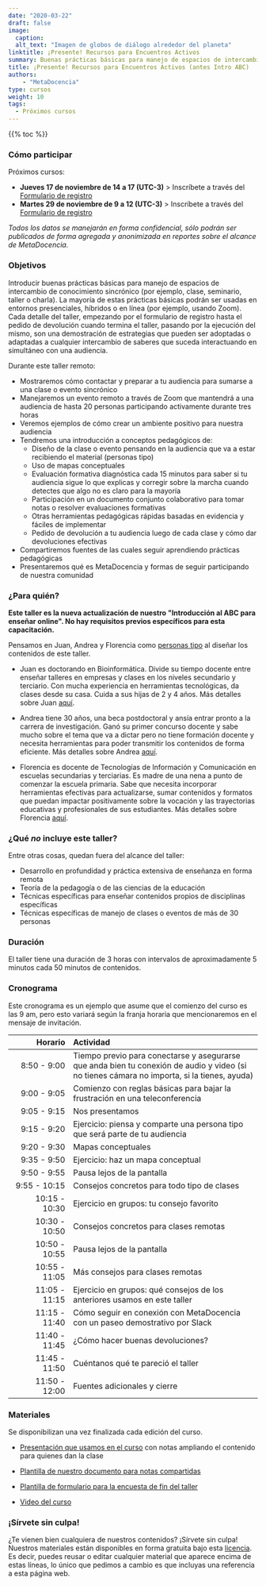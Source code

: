 ```yaml
---
date: "2020-03-22"
draft: false
image:
  caption: 
  alt_text: "Imagen de globos de diálogo alrededor del planeta"
linktitle: ¡Presente! Recursos para Encuentros Activos
summary: Buenas prácticas básicas para manejo de espacios de intercambio de conocimiento presencial, híbrido o en línea
title: ¡Presente! Recursos para Encuentros Activos (antes Intro ABC)
authors: 
    - "MetaDocencia"
type: cursos
weight: 10
tags:
  - Próximos cursos
---
```



{{% toc %}}

### Cómo participar 
Próximos cursos:
- **Jueves 17 de noviembre de 14 a 17 (UTC-3)** > Inscríbete a través del [Formulario de registro](https://docs.google.com/forms/d/e/1FAIpQLScDHiRaA1FigqjWVIWaya6NVj378Bsn5lteIKUWgv-Prq-tQQ/viewform)
- **Martes 29 de noviembre de 9 a 12 (UTC-3)** > Inscríbete a través del [Formulario de registro](https://docs.google.com/forms/d/e/1FAIpQLScsLqP4x7yvHl13z_3qfMmL8kXktqSLYumO18ZUCX2-9nzxDg/viewform)

*Todos los datos se manejarán en forma confidencial, sólo podrán ser publicados de forma agregada y anonimizada en reportes sobre el alcance de MetaDocencia.*

### Objetivos 

Introducir buenas prácticas básicas para manejo de espacios de intercambio de conocimiento sincrónico (por ejemplo, clase, seminario, taller o charla). La mayoría de estas prácticas básicas podrán ser usadas en entornos presenciales, híbridos o en línea (por ejemplo, usando Zoom). Cada detalle del taller, empezando por el formulario de registro hasta el pedido de devolución cuando termina el taller, pasando por la ejecución del mismo, son una demostración de estrategias que pueden ser adoptadas o adaptadas a cualquier intercambio de saberes que suceda interactuando en simultáneo con una audiencia.

Durante este taller remoto:

* Mostraremos cómo contactar y preparar a tu audiencia para sumarse a una clase o evento sincrónico
* Manejaremos un evento remoto a través de Zoom que mantendrá a una audiencia de hasta 20 personas participando activamente durante tres horas
* Veremos ejemplos de cómo crear un ambiente positivo para nuestra audiencia
* Tendremos una introducción a conceptos pedagógicos de:
  - Diseño de la clase o evento pensando en la audiencia que va a estar recibiendo el material (personas tipo)
  - Uso de mapas conceptuales
  - Evaluación formativa diagnóstica cada 15 minutos para saber si tu audiencia sigue lo que explicas y corregir sobre la marcha cuando detectes que algo no es claro para la mayoría
  - Participación en un documento conjunto colaborativo para tomar notas o resolver evaluaciones formativas
  - Otras herramientas pedagógicas rápidas basadas en evidencia y fáciles de implementar
  - Pedido de devolución a tu audiencia luego de cada clase y cómo dar devoluciones efectivas
* Compartiremos fuentes de las cuales seguir aprendiendo prácticas pedagógicas
* Presentaremos qué es MetaDocencia y formas de seguir participando de nuestra comunidad

### ¿Para quién?

**Este taller es la nueva actualización de nuestro "Introducción al ABC para enseñar online". No hay requisitos previos específicos para esta capacitación.** 

Pensamos en Juan, Andrea y Florencia como [personas tipo](/personas/) al diseñar los contenidos de este taller.

* Juan es doctorando en Bioinformática. Divide su tiempo docente entre enseñar talleres en empresas y clases en los niveles secundario y terciario. Con mucha experiencia en herramientas tecnológicas, da clases desde su casa. Cuida a sus hijas de 2 y 4 años. Más detalles sobre Juan [aquí](/persona/juan). 

* Andrea tiene 30 años, una beca postdoctoral y ansía entrar pronto a la carrera de investigación. Ganó su primer concurso docente y sabe mucho sobre el tema que va a dictar pero no tiene formación docente y necesita herramientas para poder transmitir los contenidos de forma eficiente. Más detalles sobre Andrea [aquí](/persona/andrea).

* Florencia es docente de Tecnologías de Información y Comunicación en escuelas secundarias y terciarias. Es madre de una nena a punto de comenzar la escuela primaria. Sabe que necesita incorporar herramientas efectivas para actualizarse, sumar contenidos y formatos que puedan impactar positivamente sobre la vocación y las trayectorias educativas y profesionales de sus estudiantes. Más detalles sobre Florencia [aquí](/persona/florencia).


### ¿Qué _no_ incluye este taller?

Entre otras cosas, quedan fuera del alcance del taller:

* Desarrollo en profundidad y práctica extensiva de enseñanza en forma remota
* Teoría de la pedagogía o de las ciencias de la educación
* Técnicas específicas para enseñar contenidos propios de disciplinas específicas
* Técnicas específicas de manejo de clases o eventos de más de 30 personas

### Duración

El taller tiene una duración de 3 horas con intervalos de aproximadamente 5 minutos cada 50 minutos de contenidos.

### Cronograma 

Este cronograma es un ejemplo que asume que el comienzo del curso es las 9 am, pero esto variará según la franja horaria que mencionaremos en el mensaje de invitación.

|  Horario  | Actividad  |
| ------:|:----------- |
| <img width="150"/> 8:50 - 9:00 | Tiempo previo para conectarse y asegurarse que anda bien tu conexión de audio y video (si no tienes cámara no importa, si la tienes, ayuda) |
|9:00 - 9:05 | Comienzo con reglas básicas para bajar la frustración en una teleconferencia |
|9:05 - 9:15 | Nos presentamos |
|9:15 - 9:20 | Ejercicio: piensa y comparte una persona tipo que será parte de tu audiencia |
|9:20 - 9:30 | Mapas conceptuales |
|9:35 - 9:50 | Ejercicio: haz un mapa conceptual |
|9:50 - 9:55 | Pausa lejos de la pantalla |
|9:55 - 10:15 | Consejos concretos para todo tipo de clases |
|10:15 - 10:30| Ejercicio en grupos: tu consejo favorito |
|10:30 - 10:50| Consejos concretos para clases remotas |
|10:50 - 10:55| Pausa lejos de la pantalla |
|10:55 - 11:05| Más consejos para clases remotas |
|11:05 - 11:15| Ejercicio en grupos: qué consejos de los anteriores usamos en este taller |
|11:15 - 11:40| Cómo seguir en conexión con MetaDocencia con un paseo demostrativo por Slack |
|11:40 - 11:45| ¿Cómo hacer buenas devoluciones? |
|11:45 - 11:50| Cuéntanos qué te pareció el taller |
|11:50 - 12:00| Fuentes adicionales y cierre |

### Materiales
Se disponibilizan una vez finalizada cada edición del curso.

* [Presentación que usamos en el curso]() con notas ampliando el contenido para quienes dan la clase

* [Plantilla de nuestro documento para notas compartidas]()

* [Plantilla de formulario para la encuesta de fin del taller]()

* [Video del curso]()

### ¡Sírvete sin culpa!

¿Te vienen bien cualquiera de nuestros contenidos? ¡Sírvete sin culpa! Nuestros materiales están disponibles en forma gratuita bajo esta [licencia](https://creativecommons.org/licenses/by/4.0/deed.es). Es decir, puedes reusar o editar cualquier material que aparece encima de estas líneas, lo único que pedimos a cambio es que incluyas una referencia a esta página web.
